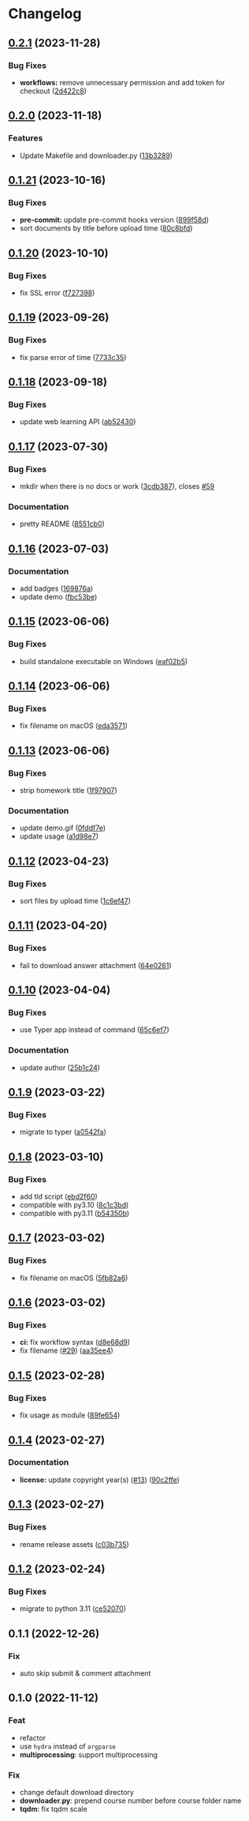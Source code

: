 # Changelog

## [0.2.1](https://github.com/liblaf/thu-learn-downloader/compare/v0.2.0...v0.2.1) (2023-11-28)

### Bug Fixes

- **workflows:** remove unnecessary permission and add token for checkout ([2d422c8](https://github.com/liblaf/thu-learn-downloader/commit/2d422c8ffda7592e3cde26891367a144f1f72ee8))

## [0.2.0](https://github.com/liblaf/thu-learn-downloader/compare/v0.1.21...v0.2.0) (2023-11-18)

### Features

- Update Makefile and downloader.py ([13b3289](https://github.com/liblaf/thu-learn-downloader/commit/13b328946eae0f31b16fe9a53c9b3050588e3c10))

## [0.1.21](https://github.com/liblaf/thu-learn-downloader/compare/v0.1.20...v0.1.21) (2023-10-16)

### Bug Fixes

- **pre-commit:** update pre-commit hooks version ([899f58d](https://github.com/liblaf/thu-learn-downloader/commit/899f58dcbcdd6f308d47e97c677be9e457811b72))
- sort documents by title before upload time ([80c8bfd](https://github.com/liblaf/thu-learn-downloader/commit/80c8bfd4b7255d8f58e3fed773644a460c36f962))

## [0.1.20](https://github.com/liblaf/thu-learn-downloader/compare/v0.1.19...v0.1.20) (2023-10-10)

### Bug Fixes

- fix SSL error ([f727398](https://github.com/liblaf/thu-learn-downloader/commit/f7273980dbc15ee9a204a4830cf78337f5e5b838))

## [0.1.19](https://github.com/liblaf/thu-learn-downloader/compare/v0.1.18...v0.1.19) (2023-09-26)

### Bug Fixes

- fix parse error of time ([7733c35](https://github.com/liblaf/thu-learn-downloader/commit/7733c35cf1b468b47a549dd1fb0da4f59de9c624))

## [0.1.18](https://github.com/liblaf/thu-learn-downloader/compare/v0.1.17...v0.1.18) (2023-09-18)

### Bug Fixes

- update web learning API ([ab52430](https://github.com/liblaf/thu-learn-downloader/commit/ab524301ac0d544455b22d0be219dca1ac07bbd5))

## [0.1.17](https://github.com/liblaf/thu-learn-downloader/compare/v0.1.16...v0.1.17) (2023-07-30)

### Bug Fixes

- mkdir when there is no docs or work ([3cdb387](https://github.com/liblaf/thu-learn-downloader/commit/3cdb387e66feca8e697c3059bccb1440f240f7b3)), closes [#59](https://github.com/liblaf/thu-learn-downloader/issues/59)

### Documentation

- pretty README ([8551cb0](https://github.com/liblaf/thu-learn-downloader/commit/8551cb0e3c000a75d4b2059e299896b997a6f33e))

## [0.1.16](https://github.com/liblaf/thu-learn-downloader/compare/v0.1.15...v0.1.16) (2023-07-03)

### Documentation

- add badges ([169876a](https://github.com/liblaf/thu-learn-downloader/commit/169876a09722220ebd612f59e0c2043632ab855f))
- update demo ([fbc53be](https://github.com/liblaf/thu-learn-downloader/commit/fbc53be5846772ea507f871c837b66abe942faf0))

## [0.1.15](https://github.com/liblaf/thu-learn-downloader/compare/v0.1.14...v0.1.15) (2023-06-06)

### Bug Fixes

- build standalone executable on Windows ([eaf02b5](https://github.com/liblaf/thu-learn-downloader/commit/eaf02b567570e176ee5031d35543d02f962151c3))

## [0.1.14](https://github.com/liblaf/thu-learn-downloader/compare/v0.1.13...v0.1.14) (2023-06-06)

### Bug Fixes

- fix filename on macOS ([eda3571](https://github.com/liblaf/thu-learn-downloader/commit/eda3571930184ea351e63b7f2f82571b8ab8ff72))

## [0.1.13](https://github.com/liblaf/thu-learn-downloader/compare/v0.1.12...v0.1.13) (2023-06-06)

### Bug Fixes

- strip homework title ([1f97907](https://github.com/liblaf/thu-learn-downloader/commit/1f97907155fc374b7d74a5b4d853767fa3af3238))

### Documentation

- update demo.gif ([0fddf7e](https://github.com/liblaf/thu-learn-downloader/commit/0fddf7ebd713f6865454977cdbf59500569839cf))
- update usage ([a1d98e7](https://github.com/liblaf/thu-learn-downloader/commit/a1d98e71282291307794da6fba3e0008ecd75811))

## [0.1.12](https://github.com/liblaf/thu-learn-downloader/compare/v0.1.11...v0.1.12) (2023-04-23)

### Bug Fixes

- sort files by upload time ([1c6ef47](https://github.com/liblaf/thu-learn-downloader/commit/1c6ef4750875af988dda128a17b6da6c94da6997))

## [0.1.11](https://github.com/liblaf/thu-learn-downloader/compare/v0.1.10...v0.1.11) (2023-04-20)

### Bug Fixes

- fail to download answer attachment ([64e0261](https://github.com/liblaf/thu-learn-downloader/commit/64e0261391a1b3928e911aee0050e2c0b0dbde49))

## [0.1.10](https://github.com/liblaf/thu-learn-downloader/compare/v0.1.9...v0.1.10) (2023-04-04)

### Bug Fixes

- use Typer app instead of command ([65c6ef7](https://github.com/liblaf/thu-learn-downloader/commit/65c6ef7fef181afb5a983e5a68ac1afe2d636358))

### Documentation

- update author ([25b1c24](https://github.com/liblaf/thu-learn-downloader/commit/25b1c24a28a1285c15ab5aa5e521a0031ec250bd))

## [0.1.9](https://github.com/liblaf/thu-learn-downloader/compare/v0.1.8...v0.1.9) (2023-03-22)

### Bug Fixes

- migrate to typer ([a0542fa](https://github.com/liblaf/thu-learn-downloader/commit/a0542fa703c48a9967e6b4393a97f342217634f5))

## [0.1.8](https://github.com/liblaf/thu-learn-downloader/compare/v0.1.7...v0.1.8) (2023-03-10)

### Bug Fixes

- add tld script ([ebd2f60](https://github.com/liblaf/thu-learn-downloader/commit/ebd2f608350acd485d87f4e39165acd6f74a4d27))
- compatible with py3.10 ([8c1c3bd](https://github.com/liblaf/thu-learn-downloader/commit/8c1c3bdd27d7ee04c7c30d414efd854ffe411e1f))
- compatible with py3.11 ([b54350b](https://github.com/liblaf/thu-learn-downloader/commit/b54350b7759bebe7b128c3f892f993a59e227795))

## [0.1.7](https://github.com/liblaf/thu-learn-downloader/compare/v0.1.6...v0.1.7) (2023-03-02)

### Bug Fixes

- fix filename on macOS ([5fb82a6](https://github.com/liblaf/thu-learn-downloader/commit/5fb82a61f81befc475c39f5b866a60b014cae51b))

## [0.1.6](https://github.com/liblaf/thu-learn-downloader/compare/v0.1.5...v0.1.6) (2023-03-02)

### Bug Fixes

- **ci:** fix workflow syntax ([d8e68d9](https://github.com/liblaf/thu-learn-downloader/commit/d8e68d9aa21bb667d857fa74e3858e4387b4d8f4))
- fix filename ([#29](https://github.com/liblaf/thu-learn-downloader/issues/29)) ([aa35ee4](https://github.com/liblaf/thu-learn-downloader/commit/aa35ee4a0d6fd821596107b70ffd0bf9a629a1d3))

## [0.1.5](https://github.com/liblaf/thu-learn-downloader/compare/v0.1.4...v0.1.5) (2023-02-28)

### Bug Fixes

- fix usage as module ([89fe654](https://github.com/liblaf/thu-learn-downloader/commit/89fe6543cebf51b697016b37f5c7f44724380060))

## [0.1.4](https://github.com/liblaf/thu-learn-downloader/compare/v0.1.3...v0.1.4) (2023-02-27)

### Documentation

- **license:** update copyright year(s) ([#13](https://github.com/liblaf/thu-learn-downloader/issues/13)) ([90c2ffe](https://github.com/liblaf/thu-learn-downloader/commit/90c2ffe68a5348964e2887a6208359f266739330))

## [0.1.3](https://github.com/liblaf/thu-learn-downloader/compare/v0.1.2...v0.1.3) (2023-02-27)

### Bug Fixes

- rename release assets ([c03b735](https://github.com/liblaf/thu-learn-downloader/commit/c03b735b0213dc2851916e3ba1af14498d284296))

## [0.1.2](https://github.com/liblaf/thu-learn-downloader/compare/0.1.1...v0.1.2) (2023-02-24)

### Bug Fixes

- migrate to python 3.11 ([ce52070](https://github.com/liblaf/thu-learn-downloader/commit/ce52070b65bae9d5012445213d4fca30ff515f29))

## 0.1.1 (2022-12-26)

### Fix

- auto skip submit & comment attachment

## 0.1.0 (2022-11-12)

### Feat

- refactor
- use `hydra` instead of `argparse`
- **multiprocessing**: support multiprocessing

### Fix

- change default download directory
- **downloader.py**: prepend course number before course folder name
- **tqdm**: fix tqdm scale
